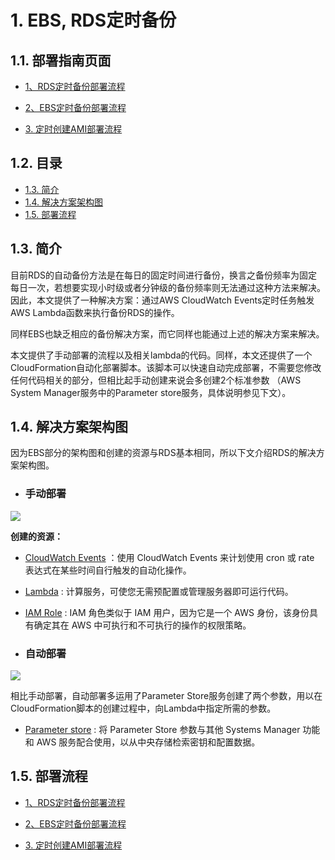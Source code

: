 
# 1. EBS, RDS定时备份

## 1.1. 部署指南页面

- [1、RDS定时备份部署流程](https://github.com/fanyizhe/aws-rds-auto-snapshot/blob/dev/rds-backup.md)

- [2、EBS定时备份部署流程](https://github.com/fanyizhe/aws-rds-auto-snapshot/blob/dev/ebs-backup.md)

- [3. 定时创建AMI部署流程](https://github.com/fanyizhe/aws-rds-auto-snapshot/blob/dev/ami-backup.md)


## 1.2. 目录

- [1.3. 简介](#13-简介)
- [1.4. 解决方案架构图](#14-解决方案架构图)
- [1.5. 部署流程](#15-部署流程)

## 1.3. 简介

目前RDS的自动备份方法是在每日的固定时间进行备份，换言之备份频率为固定每日一次，若想要实现小时级或者分钟级的备份频率则无法通过这种方法来解决。因此，本文提供了一种解决方案：通过AWS CloudWatch Events定时任务触发AWS Lambda函数来执行备份RDS的操作。

同样EBS也缺乏相应的备份解决方案，而它同样也能通过上述的解决方案来解决。

本文提供了手动部署的流程以及相关lambda的代码。同样，本文还提供了一个CloudFormation自动化部署脚本。该脚本可以快速自动完成部署，不需要您修改任何代码相关的部分，但相比起手动创建来说会多创建2个标准参数 （AWS System Manager服务中的Parameter store服务，具体说明参见下文）。

## 1.4. 解决方案架构图

因为EBS部分的架构图和创建的资源与RDS基本相同，所以下文介绍RDS的解决方案架构图。

* ### 手动部署

![](https://raw.githubusercontent.com/fanyizhe/aws-rds-auto-snapshot/dev/pic/rds-backup.png)

**创建的资源：**

- [CloudWatch Events](https://docs.aws.amazon.com/zh_cn/AmazonCloudWatch/latest/events/WhatIsCloudWatchEvents.html) ：使用 CloudWatch Events 来计划使用 cron 或 rate 表达式在某些时间自行触发的自动化操作。

- [Lambda](https://docs.aws.amazon.com/zh_cn/lambda/latest/dg/welcome.html) : 计算服务，可使您无需预配置或管理服务器即可运行代码。

- [IAM Role](https://docs.aws.amazon.com/zh_cn/IAM/latest/UserGuide/id_roles_terms-and-concepts.html) : IAM 角色类似于 IAM 用户，因为它是一个 AWS 身份，该身份具有确定其在 AWS 中可执行和不可执行的操作的权限策略。

* ### 自动部署

![](https://raw.githubusercontent.com/fanyizhe/aws-rds-auto-snapshot/dev/pic/rds-backup-auto.png)

相比手动部署，自动部署多运用了Parameter Store服务创建了两个参数，用以在CloudFormation脚本的创建过程中，向Lambda中指定所需的参数。

- [Parameter store](https://docs.aws.amazon.com/zh_cn/systems-manager/latest/userguide/systems-manager-parameter-store.html) : 将 Parameter Store 参数与其他 Systems Manager 功能和 AWS 服务配合使用，以从中央存储检索密钥和配置数据。  



## 1.5. 部署流程

- [1、RDS定时备份部署流程](https://github.com/fanyizhe/aws-rds-auto-snapshot/blob/dev/rds-backup.md)

- [2、EBS定时备份部署流程](https://github.com/fanyizhe/aws-rds-auto-snapshot/blob/dev/ebs-backup.md)

- [3. 定时创建AMI部署流程](https://github.com/fanyizhe/aws-rds-auto-snapshot/blob/dev/ami-backup.md)


